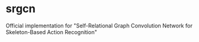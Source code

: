 # srgcn
Official implementation for "Self-Relational Graph Convolution Network for Skeleton-Based Action Recognition"
